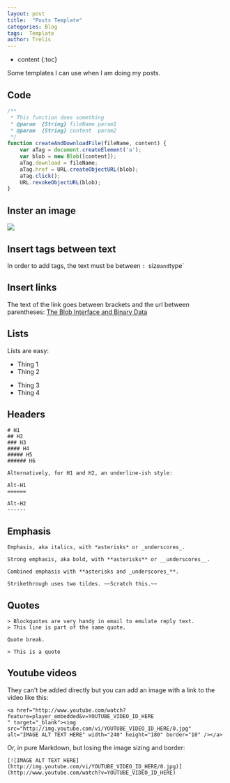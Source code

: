 ```yaml
---
layout: post
title:  "Posts Template"
categories: Blog
tags:  Template
author: Trelis
---
```


* content
{:toc}

Some templates I can use when I am doing my posts.




## Code

```js
/**
 * This function does something
 * @param  {String} fileName param1
 * @param  {String} content  param2
 */
function createAndDownloadFile(fileName, content) {
    var aTag = document.createElement('a');
    var blob = new Blob([content]);
    aTag.download = fileName;
    aTag.href = URL.createObjectURL(blob);
    aTag.click();
    URL.revokeObjectURL(blob);
}
```


## Inster an image

![](https://img.alicdn.com/tfs/TB16.GnOpXXXXXdapXXXXXXXXXX-307-134.png)


## Insert tags between text

In order to add tags, the text must be between `: `size` and `type` 

## Insert links

The text of the link goes between brackets and the url between parentheses: [ The Blob Interface and Binary Data](https://www.w3.org/TR/2015/WD-FileAPI-20150421/#blob)

## Lists

Lists are easy:
- Thing 1
- Thing 2

* Thing 3
* Thing 4

## Headers
```
# H1
## H2
### H3
#### H4
##### H5
###### H6

Alternatively, for H1 and H2, an underline-ish style:

Alt-H1
======

Alt-H2
------
```

## Emphasis
```
Emphasis, aka italics, with *asterisks* or _underscores_.

Strong emphasis, aka bold, with **asterisks** or __underscores__.

Combined emphasis with **asterisks and _underscores_**.

Strikethrough uses two tildes. ~~Scratch this.~~
```

## Quotes
```
> Blockquotes are very handy in email to emulate reply text.
> This line is part of the same quote.

Quote break.

> This is a quote
```

## Youtube videos
They can't be added directly but you can add an image with a link to the video like this:
```
<a href="http://www.youtube.com/watch?feature=player_embedded&v=YOUTUBE_VIDEO_ID_HERE
" target="_blank"><img src="http://img.youtube.com/vi/YOUTUBE_VIDEO_ID_HERE/0.jpg" 
alt="IMAGE ALT TEXT HERE" width="240" height="180" border="10" /></a>
```
Or, in pure Markdown, but losing the image sizing and border:
```
[![IMAGE ALT TEXT HERE](http://img.youtube.com/vi/YOUTUBE_VIDEO_ID_HERE/0.jpg)](http://www.youtube.com/watch?v=YOUTUBE_VIDEO_ID_HERE)
```